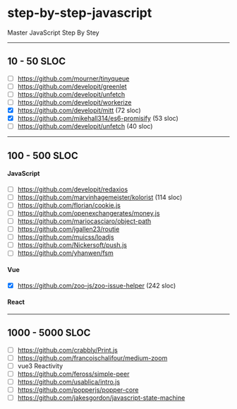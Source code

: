 # step-by-step-javascript
Master JavaScript Step By Stey



-----------------
## 10 - 50 SLOC

- [ ] https://github.com/mourner/tinyqueue
- [ ] https://github.com/developit/greenlet
- [ ] https://github.com/developit/unfetch
- [ ] https://github.com/developit/workerize
- [x] https://github.com/developit/mitt (72 sloc)
- [x] https://github.com/mikehall314/es6-promisify (53 sloc)
- [ ] https://github.com/developit/unfetch (40 sloc)

------------------
## 100 - 500 SLOC

#### JavaScript

- [ ] https://github.com/developit/redaxios
- [ ] https://github.com/marvinhagemeister/kolorist (114 sloc)
- [ ] https://github.com/florian/cookie.js
- [ ] https://github.com/openexchangerates/money.js
- [ ] https://github.com/mariocasciaro/object-path
- [ ] https://github.com/jgallen23/routie
- [ ] https://github.com/muicss/loadjs
- [ ] https://github.com/Nickersoft/push.js
- [ ] https://github.com/yhanwen/fsm

#### Vue
- [x] https://github.com/zoo-js/zoo-issue-helper (242 sloc)

#### React

--------------------
##  1000 - 5000 SLOC

- [ ] https://github.com/crabbly/Print.js
- [ ] https://github.com/francoischalifour/medium-zoom
- [ ] vue3 Reactivity
- [ ] https://github.com/feross/simple-peer
- [ ] https://github.com/usablica/intro.js
- [ ] https://github.com/popperjs/popper-core
- [ ] https://github.com/jakesgordon/javascript-state-machine
